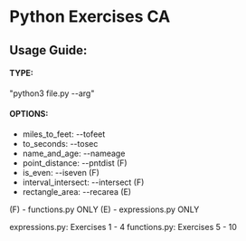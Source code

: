# Python Exercises CA

## Usage Guide:
#### TYPE:
"python3 file.py --arg"

#### OPTIONS:
- miles_to_feet:      --tofeet
- to_seconds:         --tosec
- name_and_age:       --nameage
- point_distance:     --pntdist   (F)
- is_even:            --iseven    (F)
- interval_intersect: --intersect (F)
- rectangle_area:     --recarea   (E)

(F) - functions.py ONLY
(E) - expressions.py ONLY

expressions.py: Exercises 1 - 4
functions.py: Exercises 5 - 10
